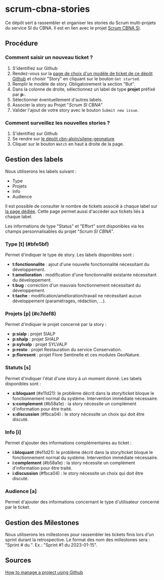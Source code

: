 # scrum-cbna-stories
Ce dépôt sert à rassembler et organiser les stories du Scrum multi-projets du service SI du CBNA.
Il est en lien avec le projet [Scrum CBNA SI](https://github.com/orgs/cbn-alpin/projects/12).

## Procédure

### Comment saisir un nouveau ticket ?
1. S'identifiez sur Github
1. Rendez-vous sur la [page de choix d'un modèle de ticket de ce dépôt Github](https://github.com/cbn-alpin/scrum-cbna-stories/issues/new/choose) et choisir "Story" en cliquant sur le bouton `Get started`. 
1. Remplir le modèle de story. Obligatoirement la section "But".
1. Dans la colonne de droite, sélectionnez un label de type **projet** préfixé par **p:**.
1. Sélectionner éventuellement d'autres labels.
1. Associer la story au Projet "*Scrum SI CBNA*"   
1. Valider l'ajout de votre story avec le bouton `Submit new issue`.

### Comment surveillez les nouvelles stories ?
1. S'identifiez sur Github
1. Se rendre sur [le dépôt cbn-alpin/silene-geonature](https://github.com/cbn-alpin/scrum-cbna-stories/)
1. Cliquer sur le bouton `Watch` en haut à droite de la page.


## Gestion des labels

Nous utiliserons les labels suivant :

- Type
- Projets
- Info
- Audience

Il est possible de consulter le nombre de tickets associé à chaque label sur [la page dédiée](https://github.com/cbn-alpin/scrum-cbna-stories/labels). Cette page permet aussi d'accèder aux tickets liés à chaque label.

Les informations de type "Status" et "Effort" sont disponibles via les champs personnalisables du projet "*Scrum SI CBNA*".

### Type [t] (#bfe5bf)

Permet d'indiquer le type de story.
Les labels disponibles sont :
- **t:fonctionnalite** : ajout d'une nouvelle fonctionnalité nécessitant du développement.
- **t:amelioration** : modification d'une fonctionnalité existante nécessitant du développement.
- **t:bug** : correction d'un mauvais fonctionnement nécessitant du développement.
- **t:tache** : modification/amélioration/travail ne nécéssitant aucun développement (paramètrages, rédaction, ...).

### Projets [p] (#c7def8)

Permet d'indiquer le projet concerné par la story :
- **p:sialp** : projet SIALP
- **p:shalp** : projet SHALP
- **p:sylvalp** : projet SYLVALP
- **p:resto** : projet Restauration du service Conservation.
- **p:floresent** : projet Flore Sentinelle et ces modules GeoNature.

### Statuts [s]

Permet d'indiquer l'état d'une story à un moment donné.
Les labels disponibles sont :
- **s:bloquant** (#e11d21): le problème décrit dans la story/ticket bloque le fonctionnement normal du système. Intervention immédiate nécessaire.
- **s:complement** (#b58a1e) : la story nécessite un complément d'information pour être traité.
- **s:discussion** (#fbca04) : le story nécessite un choix qui doit être discuté.

### Info [i]

Permet d'ajouter des informations complémentaires au ticket :  
- **i:bloquant** (#e11d21): le problème décrit dans la story/ticket bloque le fonctionnement normal du système. Intervention immédiate nécessaire.
- **i:complement** (#b58a1e) : la story nécessite un complément d'information pour être traité.
- **i:discussion** (#fbca04) : le story nécessite un choix qui doit être discuté.

### Audience [a]

Permet d'ajouter des informations concernant le type d'utilisateur concerné par le ticket.  


## Gestion des Milestones

Nous utiliserons les millestones pour rassembler les tickets finis lors d'un sprint durant la retrospective.
Le format des nom des millestones sera : "Sprint #<num> du <date-fin>". Ex.: "Sprint #1 du 2023-01-15".

## Sources
[How to manage a project using Github](http://blog.zot24.com/how-to-manage-a-project-using-github/)
